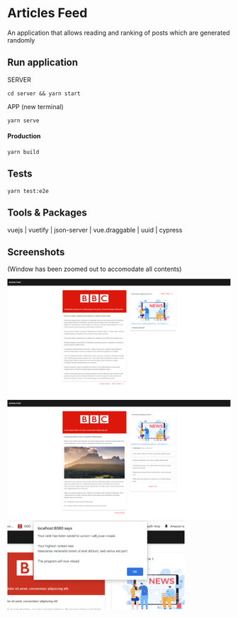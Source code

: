 # Articles Feed

An application that allows reading and ranking of posts which are generated randomly

## Run application

SERVER
```
cd server && yarn start
```

APP (new terminal)

```
yarn serve
```

#### Production
```
yarn build
```

## Tests

```
yarn test:e2e
```

## Tools & Packages
vuejs | vuetify | json-server | vue.draggable | uuid | cypress

## Screenshots
(Window has been zoomed out to accomodate all contents)

<img src="images/1.png" width=700>
<img src="images/2.png" width=700>
<img src="images/3.png" width=400>
